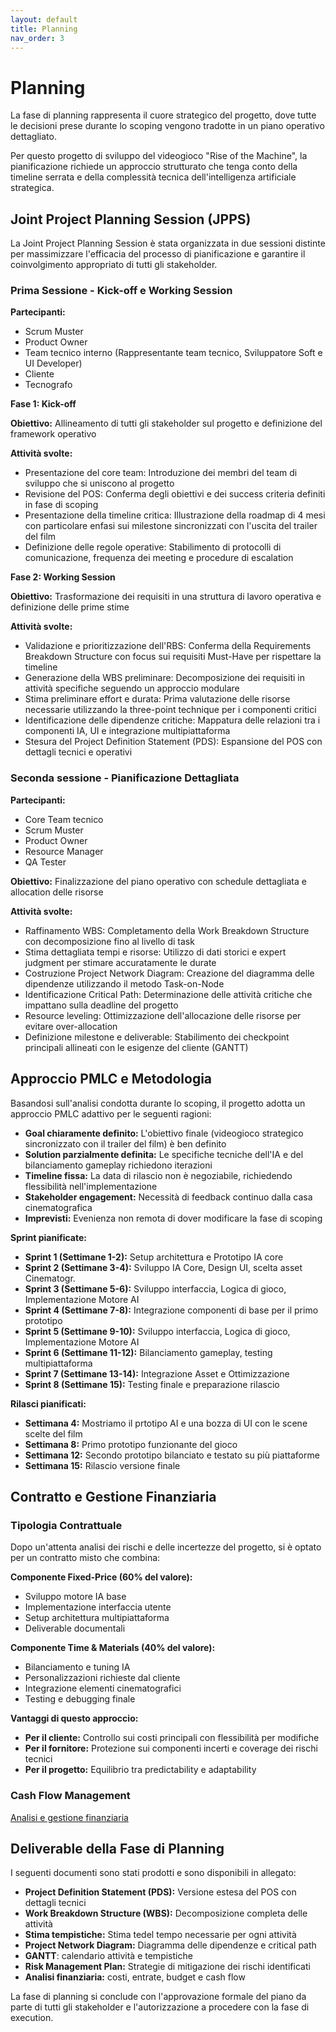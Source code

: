 ```yaml
---
layout: default
title: Planning
nav_order: 3
---
```


# Planning

La fase di planning rappresenta il cuore strategico del progetto, dove tutte le decisioni prese durante lo scoping 
vengono tradotte in un piano operativo dettagliato. 

Per questo progetto di sviluppo del videogioco "Rise of the Machine", la pianificazione richiede un approccio 
strutturato che tenga conto della timeline serrata e della complessità tecnica dell'intelligenza artificiale strategica.

## Joint Project Planning Session (JPPS)

La Joint Project Planning Session è stata organizzata in due sessioni distinte per massimizzare l'efficacia del 
processo di pianificazione e garantire il coinvolgimento appropriato di tutti gli stakeholder.

### Prima Sessione - Kick-off e Working Session

**Partecipanti:**
- Scrum Muster
- Product Owner
- Team tecnico interno (Rappresentante team tecnico, Sviluppatore Soft e UI Developer)
- Cliente
- Tecnografo

**Fase 1: Kick-off**

**Obiettivo:** Allineamento di tutti gli stakeholder sul progetto e definizione del framework operativo

**Attività svolte:**
- Presentazione del core team: Introduzione dei membri del team di sviluppo che si uniscono al progetto
- Revisione del POS: Conferma degli obiettivi e dei success criteria definiti in fase di scoping
- Presentazione della timeline critica: Illustrazione della roadmap di 4 mesi con particolare enfasi sui milestone 
sincronizzati con l'uscita del trailer del film
- Definizione delle regole operative: Stabilimento di protocolli di comunicazione, frequenza dei meeting e procedure 
di escalation

**Fase 2: Working Session**

**Obiettivo:** Trasformazione dei requisiti in una struttura di lavoro operativa e definizione delle prime stime

**Attività svolte:**
- Validazione e prioritizzazione dell'RBS: Conferma della Requirements Breakdown Structure con focus sui requisiti 
Must-Have per rispettare la timeline
- Generazione della WBS preliminare: Decomposizione dei requisiti in attività specifiche seguendo un approccio modulare
- Stima preliminare effort e durata: Prima valutazione delle risorse necessarie utilizzando la three-point technique 
per i componenti critici
- Identificazione delle dipendenze critiche: Mappatura delle relazioni tra i componenti IA, UI e integrazione 
multipiattaforma
- Stesura del Project Definition Statement (PDS): Espansione del POS con dettagli tecnici e operativi

### Seconda sessione - Pianificazione Dettagliata

**Partecipanti:**
- Core Team tecnico
- Scrum Muster
- Product Owner
- Resource Manager
- QA Tester

**Obiettivo:** Finalizzazione del piano operativo con schedule dettagliata e allocation delle risorse

**Attività svolte:**
- Raffinamento WBS: Completamento della Work Breakdown Structure con decomposizione fino al livello di task
- Stima dettagliata tempi e risorse: Utilizzo di dati storici e expert judgment per stimare accuratamente le durate
- Costruzione Project Network Diagram: Creazione del diagramma delle dipendenze utilizzando il metodo Task-on-Node
- Identificazione Critical Path: Determinazione delle attività critiche che impattano sulla deadline del progetto
- Resource leveling: Ottimizzazione dell'allocazione delle risorse per evitare over-allocation
- Definizione milestone e deliverable: Stabilimento dei checkpoint principali allineati con le esigenze del
cliente (GANTT)

## Approccio PMLC e Metodologia

Basandosi sull'analisi condotta durante lo scoping, il progetto adotta un approccio PMLC adattivo per le seguenti ragioni:

- **Goal chiaramente definito:** L'obiettivo finale (videogioco strategico sincronizzato con il trailer del film) è ben definito
- **Solution parzialmente definita:** Le specifiche tecniche dell'IA e del bilanciamento gameplay richiedono iterazioni
- **Timeline fissa:** La data di rilascio non è negoziabile, richiedendo flessibilità nell'implementazione
- **Stakeholder engagement:** Necessità di feedback continuo dalla casa cinematografica
- **Imprevisti:** Evenienza non remota di dover modificare la fase di scoping

**Sprint pianificate:**
- **Sprint 1 (Settimane 1-2):** Setup architettura e Prototipo IA core
- **Sprint 2 (Settimane 3-4):** Sviluppo IA Core, Design UI, scelta asset Cinematogr.
- **Sprint 3 (Settimane 5-6):** Sviluppo interfaccia, Logica di gioco, Implementazione Motore AI
- **Sprint 4 (Settimane 7-8):** Integrazione componenti di base per il primo prototipo
- **Sprint 5 (Settimane 9-10):** Sviluppo interfaccia, Logica di gioco, Implementazione Motore AI
- **Sprint 6 (Settimane 11-12):** Bilanciamento gameplay, testing multipiattaforma
- **Sprint 7 (Settimane 13-14):** Integrazione Asset e Ottimizzazione
- **Sprint 8 (Settimane 15):** Testing finale e preparazione rilascio

**Rilasci pianificati:**
- **Settimana 4:** Mostriamo il prtotipo AI e una bozza di UI con le scene scelte del film
- **Settimana 8:** Primo prototipo funzionante del gioco
- **Settimana 12:** Secondo prototipo bilanciato e testato su più piattaforme
- **Settimana 15:** Rilascio versione finale

## Contratto e Gestione Finanziaria

### Tipologia Contrattuale

Dopo un'attenta analisi dei rischi e delle incertezze del progetto, si è optato per un contratto misto che combina:

**Componente Fixed-Price (60% del valore):**
- Sviluppo motore IA base
- Implementazione interfaccia utente
- Setup architettura multipiattaforma
- Deliverable documentali

**Componente Time & Materials (40% del valore):**
- Bilanciamento e tuning IA
- Personalizzazioni richieste dal cliente
- Integrazione elementi cinematografici
- Testing e debugging finale

**Vantaggi di questo approccio:**
- **Per il cliente:** Controllo sui costi principali con flessibilità per modifiche
- **Per il fornitore:** Protezione sui componenti incerti e coverage dei rischi tecnici
- **Per il progetto:** Equilibrio tra predictability e adaptability

### Cash Flow Management

[Analisi e gestione finanziaria](documentazione/Analisi_finanziaria.md)

## Deliverable della Fase di Planning

I seguenti documenti sono stati prodotti e sono disponibili in allegato:

- **Project Definition Statement (PDS):** Versione estesa del POS con dettagli tecnici
- **Work Breakdown Structure (WBS):** Decomposizione completa delle attività
- **Stima tempistiche:** Stima tedel tempo necessarie per ogni attività
- **Project Network Diagram:** Diagramma delle dipendenze e critical path
- **GANTT**: calendario attività e tempistiche 
- **Risk Management Plan:** Strategie di mitigazione dei rischi identificati
- **Analisi finanziaria:** costi, entrate, budget e cash flow

La fase di planning si conclude con l'approvazione formale del piano da parte di tutti gli stakeholder e 
l'autorizzazione a procedere con la fase di execution.